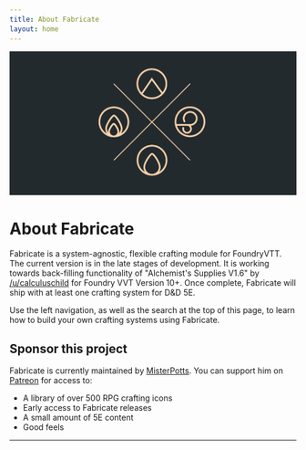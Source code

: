 ```yaml
---
title: About Fabricate
layout: home
---
```


![](img/fabricate-repo-preview.png)

# About Fabricate

Fabricate is a system-agnostic, flexible crafting module for FoundryVTT.
The current version is in the late stages of development.
It is working towards back-filling functionality of "Alchemist's Supplies V1.6" by [/u/calculuschild](https://www.reddit.com/user/calculuschild/) for Foundry VVT Version 10+.
Once complete, Fabricate will ship with at least one crafting system for D&D 5E.

Use the left navigation, as well as the search at the top of this page, to learn how to build your own crafting systems using Fabricate. 

## Sponsor this project

Fabricate is currently maintained by [MisterPotts]. 
You can support him on [Patreon] for access to:

- A library of over 500 RPG crafting icons
- Early access to Fabricate releases
- A small amount of 5E content
- Good feels

----

[MisterPotts]: https://github.com/misterpotts
[Patreon]: https://patreon.com/misterpotts